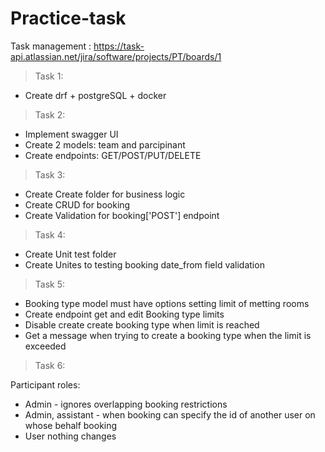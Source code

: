 # Practice-task

Task management : https://task-api.atlassian.net/jira/software/projects/PT/boards/1

> Task 1:

- Create drf + postgreSQL + docker

> Task 2:

- Implement swagger UI
- Create 2 models: team and parcipinant
- Create endpoints: GET/POST/PUT/DELETE

> Task 3:

- Create Create folder for business logic
- Create CRUD for booking
- Create Validation for booking['POST'] endpoint

> Task 4:

- Create Unit test folder
- Create Unites to testing booking date_from field validation

> Task 5:

- Booking type model must have options setting limit of metting rooms
- Create endpoint get and edit Booking type limits
- Disable create create booking type when limit is reached
- Get a message when trying to create a booking type when the limit is exceeded

> Task 6:

Participant roles:
- Admin - ignores overlapping booking restrictions
- Admin, assistant - when booking can specify the id of another user on whose behalf booking
- User nothing changes
